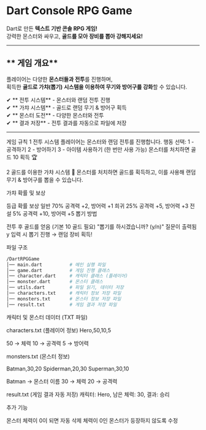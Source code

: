 # Dart Console RPG Game 
Dart로 만든 **텍스트 기반 콘솔 RPG 게임!**  
강력한 몬스터와 싸우고, **골드를 모아 장비를 뽑아 강해지세요!**  


---

## ** 게임 개요**
플레이어는 다양한 **몬스터들과 전투**를 진행하며,  
획득한 **골드로 가챠(뽑기) 시스템을 이용하여 무기와 방어구를 강화**할 수 있습니다.  

✔ ** 전투 시스템** - 몬스터와 랜덤 전투 진행  
✔ ** 가챠 시스템** - 골드로 랜덤 무기 & 방어구 획득  
✔ ** 몬스터 도전** - 다양한 몬스터와 전투  
✔ ** 결과 저장** - 전투 결과를 자동으로 파일에 저장  

---


 게임 규칙
1 전투 시스템
플레이어는 몬스터와 랜덤 전투를 진행합니다.
행동 선택:
1 - 공격하기
2 - 방어하기
3 - 아이템 사용하기 (한 번만 사용 가능)
몬스터를 처치하면 골드 10 획득 🏆



2 골드를 이용한 가챠 시스템 🎰
몬스터를 처치하면 골드를 획득하고, 이를 사용해 랜덤 무기 & 방어구를 뽑을 수 있습니다.

 가챠 확률 및 보상

등급	확률	보상
 일반	70%	공격력 +2, 방어력 +1
 희귀	25%	공격력 +5, 방어력 +3
 전설	5%	공격력 +10, 방어력 +5
 뽑기 방법

전투 후 골드를 얻음 (기본 10 골드 필요)
"뽑기를 하시겠습니까? (y/n)" 질문이 출력됨
y 입력 시 뽑기 진행 → 랜덤 장비 획득!



파일 구조
```sh
/DartRPGGame
│── main.dart          # 메인 실행 파일
│── game.dart          # 게임 진행 클래스
│── character.dart     # 캐릭터 클래스 (플레이어)
│── monster.dart       # 몬스터 클래스
│── utils.dart         # 파일 읽기, 데이터 저장
│── characters.txt     # 캐릭터 정보 저장 파일
│── monsters.txt       # 몬스터 정보 저장 파일
│── result.txt         # 게임 결과 저장 파일

```
 캐릭터 및 몬스터 데이터 (TXT 파일)

 characters.txt (플레이어 정보)
 Hero,50,10,5

50 → 체력
10 → 공격력
5 → 방어력

monsters.txt (몬스터 정보)

Batman,30,20
Spiderman,20,30
Superman,30,10

Batman → 몬스터 이름
30 → 체력
20 → 공격력

result.txt (게임 결과 자동 저장)
캐릭터: Hero, 남은 체력: 30, 결과: 승리

추가 기능

몬스터 체력이 0이 되면 자동 삭제
체력이 0인 몬스터가 등장하지 않도록 수정